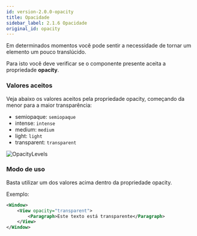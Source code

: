```yaml
---
id: version-2.0.0-opacity
title: Opacidade
sidebar_label: 2.1.6 Opacidade
original_id: opacity
---
```


Em determinados momentos você pode sentir a necessidade de tornar um elemento um pouco translúcido.

Para isto você deve verificar se o componente presente aceita a propriedade **opacity**.


### Valores aceitos

Veja abaixo os valores aceitos pela propriedade opacity, começando da menor para a maior transparência:

* semiopaque: `semiopaque`
* intense: `intense`
* medium: `medium`
* light: `light`
* transparent: `transparent`

![OpacityLevels](assets/images_prop_base/OpacityLevels.svg)


### Modo de uso

Basta utilizar um dos valores acima dentro da propriedade opacity. 

Exemplo:
```xml
<Window>
    <View opacity="transparent">
        <Paragraph>Este texto está transparente</Paragraph>
    </View>
</Window>
```

